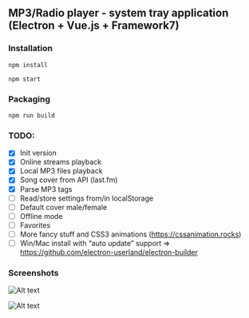## MP3/Radio player - system tray application (Electron + Vue.js + Framework7)

### Installation
`npm install`

`npm start`

### Packaging
`npm run build`

### TODO:
- [x] Init version
- [x] Online streams playback
- [x] Local MP3 files playback
- [x] Song cover from API (last.fm)
- [x] Parse MP3 tags
- [ ] Read/store settings from/in localStorage
- [ ] Default cover male/female
- [ ] Offline mode
- [ ] Favorites
- [ ] More fancy stuff and CSS3 animations (https://cssanimation.rocks)
- [ ] Win/Mac install with “auto update” support =>  https://github.com/electron-userland/electron-builder
### Screenshots

![Alt text](https://github.com/vlewin/electron-tray-player/blob/master/images/Screenshot.png?raw=true "Optional Title")

![Alt text](https://github.com/vlewin/electron-tray-player/blob/master/images/Screenshot2.png?raw=true "Optional Title")
